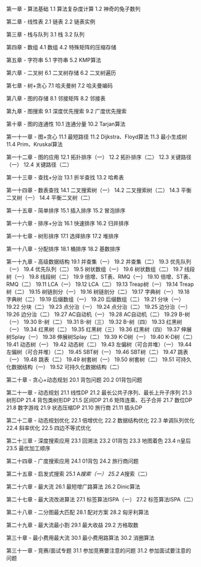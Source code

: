 第一章 - 算法基础 
1.1 算法复杂度计算
1.2 神奇的兔子数列

第二章 - 线性表
2.1 链表
2.2 链表实例

第三章 - 栈与队列
3.1 栈
3.2 队列

第四章 - 数组
4.1 数组
4.2 特殊矩阵的压缩存储

第五章 - 字符串
5.1 字符串
5.2 KMP算法

第六章 - 二叉树 
6.1 二叉树存储
6.2 二叉树遍历

第七章 - 树+贪心 
7.1 哈夫曼树
7.2 哈夫曼编码

第八章 - 图的存储
8.1 邻接矩阵
8.2 邻接表

第九章 - 图搜索
9.1 深度优先搜索
9.2 广度优先搜索

第十章 - 图的连通性
10.1 连通分量
10.2 Tarjan算法

第一十一章 - 图+贪心
11.1 最短路径
11.2 Dijkstra、Floyd算法
11.3 最小生成树
11.4 Prim、Kruskal算法

第一十二章 - 图的应用 
12.1 拓扑排序（一）
12.2 拓扑排序（二）
12.3 关键路径（一）
12.4 关键路径（二）

第一十三章 - 查找+分治 
13.1 折半查找
13.2 哈希表

第一十四章 - 数表查找 
14.1 二叉搜索树（一）
14.2 二叉搜索树（二）
14.3 平衡二叉树（一）
14.4 平衡二叉树（二）

第一十五章 - 简单排序 
15.1 插入排序
15.2 冒泡排序

第一十六章 - 排序+分治 
16.1 快速排序
16.2 归并排序

第一十七章 - 树形排序 
17.1 选择排序
17.2 堆排序

第一十八章 - 分配排序 
18.1 桶排序
18.2 基数排序

第一十九章 - 高级数据结构 
19.1 并查集（一）
19.2 并查集（二）
19.3 优先队列（一）
19.4 优先队列（二）
19.5 树状数组（一）
19.6 树状数组（二）
19.7 线段树（一）
19.8 线段树（二）
19.9 倍增、ST表、RMQ（一）
19.10 倍增、ST表、RMQ（二）
19.11 LCA（一）
19.12 LCA（二）
19.13 Treap树（一）
19.14 Treap树（二）
19.15 树链剖分（一）
19.16 树链剖分（二）
19.17 字典树（一）
19.18 字典树（二）
19.19 后缀数组（一）
19.20 后缀数组（二）
19.21 分块（一）
19.22 分块（二）
19.23 点分治（一）
19.24 点分治（二）
19.25 边分治（一）
19.26 边分治（二）
19.27 AC自动机（一）
19.28 AC自动机（二）
19.29 B-树（一）
19.30 B-树（二）
19.31 B-树（三）
19.32 B-树（四）
19.33 红黑树（一）
19.34 红黑树（二）
19.35 红黑树（三）
19.36 红黑树（四）
19.37 伸展树Splay（一）
19.38 伸展树Splay（二）
19.39 K-D树（一）
19.40 K-D树（二）
19.41 动态树（一）
19.42 动态树（二）
19.43 左偏树（可合并堆）（一）
19.44 左偏树（可合并堆）（二）
19.45 SBT树（一）
19.46 SBT树（二）
19.47 跳表（一）
19.48 跳表（二）
19.49 树套树（一）
19.50 树套树（二）
19.51 可持久化数据结构（一）
19.52 可持久化数据结构（二）

第二十章 - 贪心+动态规划 
20.1 背包问题
20.2 01背包问题

第二十一章 - 动态规划 
21.1 线性DP
21.2 最长公共子序列、最长上升子序列
21.3 树形DP
21.4 背包类树形DP
21.5 区间DP
21.6 矩阵连乘、石子合并
21.7 数位DP
21.8 数字游戏
21.9 状态压缩DP
21.10 旅行商
21.11 插头DP

第二十二章 - 动态规划优化 
22.1 倍增优化
22.2 数据结构优化
22.3 单调队列优化
22.4 斜率优化
22.5 四边不等式优化

第二十三章 - 深度搜索应用 
23.1 回溯法
23.2 01背包
23.3 地图着色
23.4 n皇后
23.5 最优加工顺序

第二十四章 - 广度搜索应用 
24.1 01背包
24.2 旅行商问题

第二十五章 - 启发式搜索
25.1 A*搜索（一）
25.2 A*搜索（二）

第二十六章 - 最大流
26.1 最短增广路算法
26.2 Dinic算法

第二十七章 - 最大流改进算法
27.1 标签算法ISPA（一）
27.2 标签算法ISPA（二）

第二十八章 - 二分图最大匹配
28.1 配对方案
28.2 匈牙利算法

第二十九章 - 最大流最小割 
29.1 最大收益
29.2 方格取数

第三十章 - 最小费用最大流
30.1 最小费用路算法
30.2 消圈算法

第三十一章 - 竞赛/面试专题
31.1 参加竞赛要注意的问题
31.2 参加面试要注意的问题